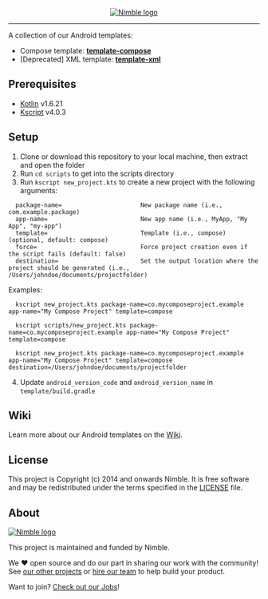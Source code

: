 <p align="center">
  <a href="https://nimblehq.co/">
    <picture>
      <source media="(prefers-color-scheme: dark)" srcset="https://assets.nimblehq.co/logo/dark/logo-dark-text-320.png">
      <img alt="Nimble logo" src="https://assets.nimblehq.co/logo/light/logo-light-text-320.png">
    </picture>    
  </a>
</p>

---

A collection of our Android templates:

- Compose template: **[template-compose](https://github.com/nimblehq/android-templates/tree/develop/template-compose)**
- [Deprecated] XML template: **[template-xml](https://github.com/nimblehq/android-templates/tree/develop/deprecated/template-xml)**

## Prerequisites

- [Kotlin](https://github.com/JetBrains/kotlin) v1.6.21
- [Kscript](https://github.com/holgerbrandl/kscript) v4.0.3

## Setup

1. Clone or download this repository to your local machine, then extract and open the folder
2. Run `cd scripts` to get into the scripts directory
3. Run `kscript new_project.kts` to create a new project with the following arguments:

  ```   
    package-name=                      New package name (i.e., com.example.package)
    app-name=                          New app name (i.e., MyApp, "My App", "my-app")
    template=                          Template (i.e., compose) (optional, default: compose)
    force=                             Force project creation even if the script fails (default: false)
    destination=                       Set the output location where the project should be generated (i.e., /Users/johndoe/documents/projectfolder)
  ```

Examples:

```
  kscript new_project.kts package-name=co.mycomposeproject.example app-name="My Compose Project" template=compose
```

```
  kscript scripts/new_project.kts package-name=co.mycomposeproject.example app-name="My Compose Project" template=compose
```

```
  kscript new_project.kts package-name=co.mycomposeproject.example app-name="My Compose Project" template=compose destination=/Users/johndoe/documents/projectfolder
```

4. Update `android_version_code` and `android_version_name` in `template/build.gradle`

## Wiki

Learn more about our Android templates on the [Wiki](https://github.com/nimblehq/android-templates/wiki).

## License

This project is Copyright (c) 2014 and onwards Nimble. It is free software and may be redistributed under the terms specified in the [LICENSE] file.

[LICENSE]: /LICENSE

## About

<a href="https://nimblehq.co/">
  <picture>
    <source media="(prefers-color-scheme: dark)" srcset="https://assets.nimblehq.co/logo/dark/logo-dark-text-160.png">
    <img alt="Nimble logo" src="https://assets.nimblehq.co/logo/light/logo-light-text-160.png">
  </picture>
</a>

This project is maintained and funded by Nimble.

We ❤️ open source and do our part in sharing our work with the community!
See [our other projects][community] or [hire our team][hire] to help build your product.

Want to join? [Check out our Jobs][jobs]!

[community]: https://github.com/nimblehq
[hire]: https://nimblehq.co/
[jobs]: https://jobs.nimblehq.co/
